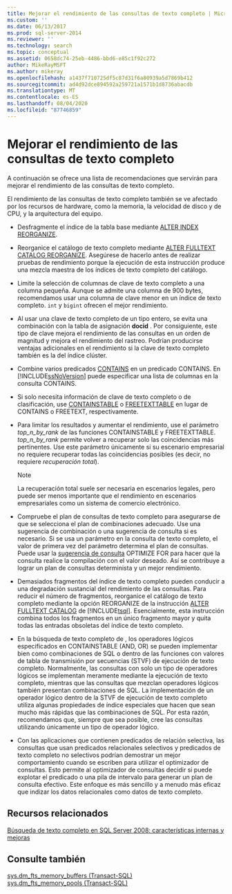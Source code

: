 ```yaml
---
title: Mejorar el rendimiento de las consultas de texto completo | Microsoft Docs
ms.custom: ''
ms.date: 06/13/2017
ms.prod: sql-server-2014
ms.reviewer: ''
ms.technology: search
ms.topic: conceptual
ms.assetid: 0658dc74-25eb-4486-bbd6-e85c1f92c272
author: MikeRayMSFT
ms.author: mikeray
ms.openlocfilehash: a1437f710725df5c87d31f6a80939a5d7869b412
ms.sourcegitcommit: ad4d92dce894592a259721a1571b1d8736abacdb
ms.translationtype: MT
ms.contentlocale: es-ES
ms.lasthandoff: 08/04/2020
ms.locfileid: "87746859"
---
```

# <a name="improve-the-performance-of-full-text-queries"></a>Mejorar el rendimiento de las consultas de texto completo
  A continuación se ofrece una lista de recomendaciones que servirán para mejorar el rendimiento de las consultas de texto completo.  
  
 El rendimiento de las consultas de texto completo también se ve afectado por los recursos de hardware, como la memoria, la velocidad de disco y de CPU, y la arquitectura del equipo.  
  
-   Desfragmente el índice de la tabla base mediante [ALTER INDEX REORGANIZE](/sql/t-sql/statements/alter-index-transact-sql).  
  
-   Reorganice el catálogo de texto completo mediante [ALTER FULLTEXT CATALOG REORGANIZE](/sql/t-sql/statements/alter-fulltext-catalog-transact-sql). Asegúrese de hacerlo antes de realizar pruebas de rendimiento porque la ejecución de esta instrucción produce una mezcla maestra de los índices de texto completo del catálogo.  
  
-   Limite la selección de columnas de clave de texto completo a una columna pequeña. Aunque se admite una columna de 900 bytes, recomendamos usar una columna de clave menor en un índice de texto completo. `int` y `bigint` ofrecen el mejor rendimiento.  
  
-   Al usar una clave de texto completo de un tipo entero, se evita una combinación con la tabla de asignación **docid** . Por consiguiente, este tipo de clave mejora el rendimiento de las consultas en un orden de magnitud y mejora el rendimiento del rastreo. Podrían producirse ventajas adicionales en el rendimiento si la clave de texto completo también es la del índice clúster.  
  
-   Combine varios predicados [CONTAINS](/sql/t-sql/queries/contains-transact-sql) en un predicado CONTAINS. En [!INCLUDE[ssNoVersion](../../includes/ssnoversion-md.md)] puede especificar una lista de columnas en la consulta CONTAINS.  
  
-   Si solo necesita información de clave de texto completo o de clasificación, use [CONTAINSTABLE](/sql/relational-databases/system-functions/containstable-transact-sql) o [FREETEXTTABLE](/sql/relational-databases/system-functions/freetexttable-transact-sql) en lugar de CONTAINS o FREETEXT, respectivamente.  
  
-   Para limitar los resultados y aumentar el rendimiento, use el parámetro *top_n_by_rank* de las funciones CONTAINSTABLE y FREETEXTTABLE. *top_n_by_rank* permite volver a recuperar solo las coincidencias más pertinentes. Use este parámetro únicamente si su escenario empresarial no requiere recuperar todas las coincidencias posibles (es decir, no requiere *recuperación total*).  
  
    > [!NOTE]  
    >  La recuperación total suele ser necesaria en escenarios legales, pero puede ser menos importante que el rendimiento en escenarios empresariales como un sistema de comercio electrónico.  
  
-   Compruebe el plan de consultas de texto completo para asegurarse de que se selecciona el plan de combinaciones adecuado. Use una sugerencia de combinación o una sugerencia de consulta si es necesario. Si se usa un parámetro en la consulta de texto completo, el valor de primera vez del parámetro determina el plan de consultas. Puede usar la [sugerencia de consulta](/sql/t-sql/queries/hints-transact-sql-query) OPTIMIZE FOR para hacer que la consulta realice la compilación con el valor deseado. Así se contribuye a lograr un plan de consultas determinista y un mejor rendimiento.  
  
-   Demasiados fragmentos del índice de texto completo pueden conducir a una degradación sustancial del rendimiento de las consultas. Para reducir el número de fragmentos, reorganice el catálogo de texto completo mediante la opción REORGANIZE de la instrucción [ALTER FULLTEXT CATALOG](/sql/t-sql/statements/alter-fulltext-catalog-transact-sql) de [!INCLUDE[tsql](../../includes/tsql-md.md)]. Esencialmente, esta instrucción combina todos los fragmentos en un único fragmento mayor y quita todas las entradas obsoletas del índice de texto completo.  
  
-   En la búsqueda de texto completo de , los operadores lógicos especificados en CONTAINSTABLE (AND, OR) se pueden implementar bien como combinaciones de SQL o dentro de las funciones con valores de tabla de transmisión por secuencias (STVF) de ejecución de texto completo. Normalmente, las consultas con solo un tipo de operadores lógicos se implementan meramente mediante la ejecución de texto completo, mientras que las consultas que mezclan operadores lógicos también presentan combinaciones de SQL. La implementación de un operador lógico dentro de la STVF de ejecución de texto completo utiliza algunas propiedades de índice especiales que hacen que sean mucho más rápidas que las combinaciones de SQL. Por esta razón, recomendamos que, siempre que sea posible, cree las consultas utilizando únicamente un tipo de operador lógico.  
  
-   Con las aplicaciones que contienen predicados de relación selectiva, las consultas que usan predicados relacionales selectivos y predicados de texto completo no selectivos podrían demostrar un mejor comportamiento cuando se escriben para utilizar el optimizador de consultas. Esto permite al optimizador de consultas decidir si puede explotar el predicado o una pila de intervalo para generar un plan de consulta efectivo. Este enfoque es más sencillo y a menudo más eficaz que indizar los datos relacionales como datos de texto completo.  
  
## <a name="related-resources"></a>Recursos relacionados  
 [Búsqueda de texto completo en SQL Server 2008: características internas y mejoras](https://go.microsoft.com/fwlink/?LinkId=129544)  
  
## <a name="see-also"></a>Consulte también  
 [sys.dm_fts_memory_buffers &#40;Transact-SQL&#41;](/sql/relational-databases/system-dynamic-management-views/sys-dm-fts-memory-buffers-transact-sql)   
 [sys.dm_fts_memory_pools &#40;Transact-SQL&#41;](/sql/relational-databases/system-dynamic-management-views/sys-dm-fts-memory-pools-transact-sql)  
  
  

